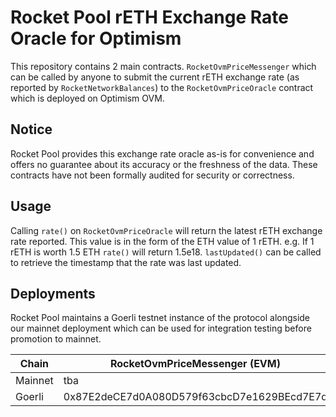 # Rocket Pool rETH Exchange Rate Oracle for Optimism

This repository contains 2 main contracts. `RocketOvmPriceMessenger` which can be called by anyone to submit the current
rETH exchange rate (as reported by `RocketNetworkBalances`) to the `RocketOvmPriceOracle` contract which is deployed on
Optimism OVM.

## Notice

Rocket Pool provides this exchange rate oracle as-is for convenience and offers no guarantee about its accuracy or the
freshness of the data. These contracts have not been formally audited for security or correctness.

## Usage

Calling `rate()` on `RocketOvmPriceOracle` will return the latest rETH exchange rate reported. This value is in the form
of the ETH value of 1 rETH. e.g. If 1 rETH is worth 1.5 ETH `rate()` will return 1.5e18. `lastUpdated()` can be called to
retrieve the timestamp that the rate was last updated.

## Deployments

Rocket Pool maintains a Goerli testnet instance of the protocol alongside our mainnet deployment which can be used for 
integration testing before promotion to mainnet.

| Chain | RocketOvmPriceMessenger (EVM) | RocketOvmPriceOracle (OVM) |
| -- | -- | -- |
| Mainnet | tba | tba |
| Goerli | 0x87E2deCE7d0A080D579f63cbcD7e1629BEcd7E7d | 0xc6307a58556FDcF93255ad541dccacCC10b75eA4 |
